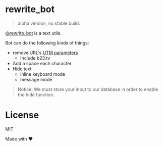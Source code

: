 # rewrite_bot
> alpha version, no stable build.  

[@rewrite_bot](https://t.me/rewrite_bot) is a text utils.  

Bot can do the following kinds of things:  
- remove URL's [UTM parameters](https://en.wikipedia.org/wiki/UTM_parameters)  
    - Include b23.tv
- Add a space each character
- Hide text
    - inline keyboard mode
    - message mode

> Notice: We must store your input to our database in order to enable the hide function.




# License
MIT

Made with ❤️